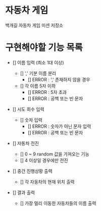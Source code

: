 # 자동차 게임

백개길 자동차 게임 미션 저장소

# 구현해야할 기능 목록
- [] 이름 입력 (최소 1대 이상)
    - [] ',' 기분 이름 분리
        - [] ERROR : ',' 존재하지 않을 경우
    - [] 각 이름 5자 이하
        - [] ERROR : 5자 초과
        - [] ERROR : 공백 또는 빈 문자
    
- [] 시도 회수 입력
    - [] 숫자 입력
        - [] ERROR : 숫자가 아닌 문자 입력
        - [] ERROR : 공백 또는 빈 문자
        
- [] 자동차 전진
    - [] 0 ~ 9 random 값을 가져오는 기능
    - [] 4 이상일 경우에만 전진

- [] 중간 진행상황 출력
    - [] 각 자동차의 현재 위치 출력

- [] 결과 출력
    - [] 가장 멀리 이동한 자동차들의 이름 출력
